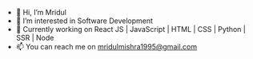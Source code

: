 - 👋 Hi, I’m Mridul
- 👀 I’m interested in Software Development
- 🌱 Currently working on React JS | JavaScript | HTML | CSS | Python | SSR | Node
- 📫 You can reach me on mridulmishra1995@gmail.com

<!---
Mridul00700/Mridul00700 is a ✨ special ✨ repository because its `README.md` (this file) appears on your GitHub profile.
You can click the Preview link to take a look at your changes.
--->

